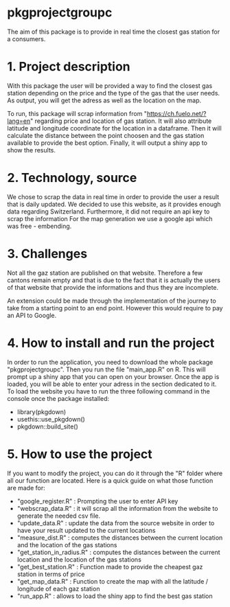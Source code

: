 # pkgprojectgroupc

The aim of this package is to provide in real time the closest gas station for a consumers.

# 1. Project description

With this package the user will be provided a way to find the closest gas station depending on the price and the type of the gas that the user needs.
As output, you will get the adress as well as the location on the map. 

To run, this package will scrap information from "https://ch.fuelo.net/?lang=en" regarding price and location of gas station.
It will also attribute latitude and longitude coordinate for the location in a dataframe. 
Then it will calculate the distance between the point choosen and the gas station available to provide the best option.
Finally, it will output a shiny app to show the results.

# 2. Technology, source

We chose to scrap the data in real time in order to provide the user a result that is daily updated. 
We decided to use this website, as it provides enough data regarding Switzerland. Furthermore, it did not require an api key to scrap the information
For the map generation we use a google api which was free - embending.

# 3. Challenges

Not all the gaz station are published on that website. 
Therefore a few cantons remain empty and that is due to the fact that it is actually the users of that website that provide the informations and thus they are incomplete.

An extension could be made through the implementation of the journey to take from a starting point to an end point. However this would require to pay an API to Google.

# 4. How to install and run the project

In order to run the application, you need to download the whole package "pkgprojectgroupc". 
Then you run the file "main_app.R" on R. This will prompt up a shiny app that you can open on your browser. 
Once the app is loaded, you will be able to enter your adress in the section dedicated to it.
To load the website you have to run the three following command in the console once the package installed:
- library(pkgdown)
- usethis::use_pkgdown()
- pkgdown::build_site()

# 5. How to use the project

If you want to modify the project, you can do it through the "R" folder where all our function are located. 
Here is a quick guide on what those function are made for:
- "google_register.R" : Prompting the user to enter API key
- "webscrap_data.R" : it will scrap all the information from the website to generate the needed csv file.
- "update_data.R" : update the data from the source website in order to have your result updated to the current locations
- "measure_dist.R" : computes the distances between the current location and the location of the gas stations
- "get_station_in_radius.R" : computes the distances between the current location and the location of the gas stations
- "get_best_station.R" : Function made to provide the cheapest gaz station in terms of price
- "get_map_data.R" : Function to create the  map with all the latitude / longitude of each gaz station
- "run_app.R" : allows to load the shiny app to find the best gas station




